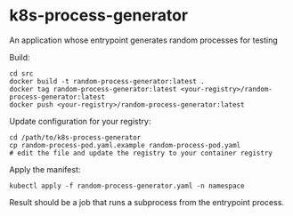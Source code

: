 # k8s-process-generator
An application whose entrypoint generates random processes for testing

Build:

```
cd src
docker build -t random-process-generator:latest .
docker tag random-process-generator:latest <your-registry>/random-process-generator:latest
docker push <your-registry>/random-process-generator:latest
```

Update configuration for your registry:

```
cd /path/to/k8s-process-generator
cp random-process-pod.yaml.example random-process-pod.yaml
# edit the file and update the registry to your container registry
```

Apply the manifest:
```
kubectl apply -f random-process-generator.yaml -n namespace
```

Result should be a job that runs a subprocess from the entrypoint process.
